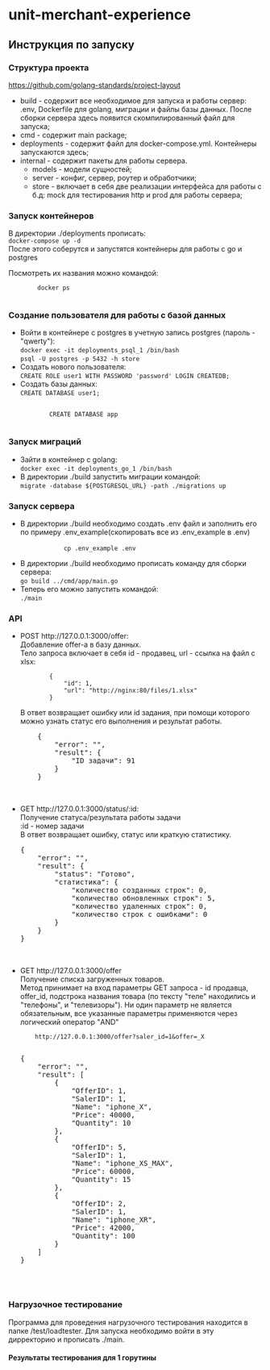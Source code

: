# unit-merchant-experience
<h2>Инструкция по запуску</h2>
<h3>Структура проекта</h3>
<a href="https://github.com/golang-standards/project-layout">https://github.com/golang-standards/project-layout</a>
<br>
<ul>
    <li>build - содержит все необходимое для запуска и работы сервер: .env, Dockerfile для golang, миграции и файлы базы данных. После сборки сервера здесь появится скомпилированный файл для запуска;</li>
    <li>cmd - содержит main package;</li>
    <li>deployments - содержит файл для docker-compose.yml. Контейнеры запускаются здесь;</li>
    <li>internal - содержит пакеты для работы сервера.
        <ul>
            <li>models - модели сущностей;</li>
            <li>server - конфиг, сервер, роутер и обработчики;</li>
            <li>store - включает в себя две реализации интерфейса для работы с б.д: mock для тестирования http и prod для работы сервера;</li>
        </ul>
    </li>
</ul>
<h3>Запуск контейнеров</h3>
<p>В директории ./deployments прописать:
    <br>
    <code>docker-compose up -d</code>
    <br>
    После этого соберутся и запустятся контейнеры для работы с go и postgres
</p>
<p>
 Посмотреть их названия можно командой:
    <br>
    <code>
        docker ps
    </code>
</p>

<h3>Создание пользователя для работы с базой данных </h3>
<ul>
    <li>Войти в контейнере c postgres в учетную запись postgres (пароль - "qwerty"):
    <br>
    <code>docker exec -it deployments_psql_1 /bin/bash</code>
    <br>
        <code>psql -U postgres -p 5432 -h store</code>
    <br>
    </li>
    <li>Создать нового пользователя:
    <br>
        <code>CREATE ROLE user1 WITH PASSWORD 'password' LOGIN CREATEDB;</code>
    <br>
    </li>
    <li>Создать базы данных:
    <br>
        <code>CREATE DATABASE user1;
        <br>
        CREATE DATABASE app
        </code>
    <br>
    </li>
</ul>

<h3>Запуск миграций </h3>
<ul>
    <li>
        Зайти в контейнер с golang:
        <br>
        <code>docker exec -it deployments_go_1 /bin/bash</code>
    </li>
    <li>В директории ./build запустить миграции командой:
    <br>
    <code>migrate -database ${POSTGRESQL_URL} -path ./migrations up</code>
</ul>


<h3>Запуск сервера</h3>
<ul>
    <li>
        В директории ./build необходимо создать .env файл и заполнить его по примеру .env_example(скопировать все из .env_example в .env)
        <br>
        <code>
            cp .env_example .env
        </code>
    </li>
    <li>
        В директории ./build необходимо прописать команду для сборки сервера:
        <br>
            <code>go build ../cmd/app/main.go</code>
        <br>
    </li>
    <li>
        Теперь его можно запустить командой:
        <br>
            <code>./main</code>
        <br>
    </li>
</ul>
<h3>API</h3>
<ul>
    </li>
    <li>POST http://127.0.0.1:3000/offer:
    <br>
    Добавление offer-а в базу данных.
    <br>
    Тело запроса включает в себя id - продавец, url - ссылка на файл с xlsx:
    <br>
        <code>
        {
            "id": 1,
            "url": "http://nginx:80/files/1.xlsx"
        }
        </code>
    <br>
    В ответ возвращает ошибку или id задания, при помощи которого можно узнать статус его выполнения и результат работы.
    <br>
    <pre>
    {
        "error": "",
        "result": {
            "ID задачи": 91
        }
    }
    </pre>
    <br>
    </li>
    <li>GET http://127.0.0.1:3000/status/:id:
    <br>
    Получение статуса/результата работы задачи
    <br>
    :id - номер задачи
    <br>
    В ответ возвращает ошибку, статус или краткую статистику.
    <br>
    <pre>
{
    "error": "",
    "result": {
        "status": "Готово",
        "статистика": {
            "количество созданных строк": 0,
            "количество обновленных строк": 5,
            "количество удаленных строк": 0,
            "количество строк с ошибками": 0
        }
    }
}
    </pre>
    <br>
    </li>
        </li>
    <li>GET http://127.0.0.1:3000/offer
    <br>
    Получение списка загруженных товаров.
    <br>
    Метод принимает на вход параметры GET запроса - id продавца, offer_id, подстрока названия товара (по тексту "теле" находились и "телефоны", и "телевизоры"). Ни один параметр не является обязательным, все указанные параметры применяются через логический оператор "AND"
    <br>
    <code>
    http://127.0.0.1:3000/offer?saler_id=1&offer=_X
    </code>
    <br>
    <pre>
{
    "error": "",
    "result": [
        {
            "OfferID": 1,
            "SalerID": 1,
            "Name": "iphone_X",
            "Price": 40000,
            "Quantity": 10
        },
        {
            "OfferID": 5,
            "SalerID": 1,
            "Name": "iphone_XS_MAX",
            "Price": 60000,
            "Quantity": 15
        },
        {
            "OfferID": 2,
            "SalerID": 1,
            "Name": "iphone_XR",
            "Price": 42000,
            "Quantity": 100
        }
    ]
}
    </pre>
    <br>
    </li>
</ul>

<h3>Нагрузочное тестирование</h3>
<p>
Программа для проведения нагрузочного тестирования находится в папке /test/loadtester. Для запуска необходимо войти в эту дирректорию и прописать ./main.
</p>
<h4>Результаты тестирования для 1 горутины</h4>
<pre>

</pre>

